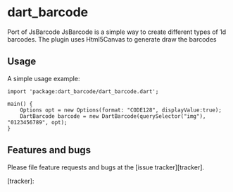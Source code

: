 # dart_barcode

Port of JsBarcode
JsBarcode is a simple way to create different types of 1d barcodes.
The plugin uses Html5Canvas to generate draw the barcodes

## Usage

A simple usage example:

    import 'package:dart_barcode/dart_barcode.dart';

    main() {
        Options opt = new Options(format: "CODE128", displayValue:true);
        DartBarcode barcode = new DartBarcode(querySelector("img"), "0123456789", opt);
    }

## Features and bugs

Please file feature requests and bugs at the [issue tracker][tracker].

[tracker]: 
